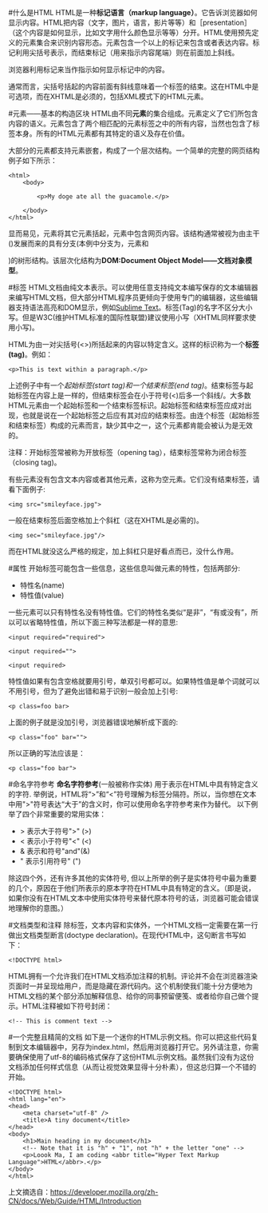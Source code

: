 #什么是HTML
HTML是一种**标记语言（markup language）**。它告诉浏览器如何显示内容。HTML把内容（文字，图片，语言，影片等等）和［presentation］（这个内容是如何显示，比如文字用什么颜色显示等等）分开。HTML使用预先定义的元素集合来识别内容形态。元素包含一个以上的标记来包含或者表达内容。标记利用尖括号表示，而结束标记（用来指示内容尾端）则在前面加上斜线。

浏览器利用标记来当作指示如何显示标记中的内容。

通常而言，尖括号括起的内容前面有斜线意味着一个标签的结束。这在HTML中是可选项，而在XHTML是必须的，包括XML模式下的HTML元素。

#元素——基本的构造区块
HTML由不同**元素**的集合组成。元素定义了它们所包含内容的语义。元素包含了两个相匹配的元素标签之中的所有内容，当然也包含了标签本身。所有的HTML元素都有其特定的语义及存在价值。

大部分的元素都支持元素嵌套，构成了一个层次结构。一个简单的完整的网页结构例子如下所示：

	<html>
		<body>
		
			<p>My doge ate all the guacamole.</p>
			
		</body>
	</html>
	
显而易见，<html>元素将其它元素括起，<body>元素中包含网页内容。该结构通常被视为由主干(<html>)发展而来的具有分支(本例中分支为，元素<body>和<p>)的树形结构。该层次化结构为**DOM:Document Object Model——文档对象模型**。

#标签
HTML文档由纯文本表示。可以使用任意支持纯文本编写保存的文本编辑器来编写HTML文档，但大部分HTML程序员更倾向于使用专门的编辑器，这些编辑器支持语法高亮和DOM显示，例如[Sublime Text](http://www.sublimetext.com/)。标签(Tag)的名字不区分大小写。但是W3C(维护HTML标准的国际性联盟)建议使用小写（XHTML同样要求使用小写)。

HTML为由一对尖括号(<>)所括起来的内容以特定含义。这样的标识称为一个**标签(tag)**。例如：

	<p>This is text within a paragraph.</p>
	
上述例子中有一个*起始标签(start tag)*和一个*结束标签(end tag)*。结束标签与起始标签在内容上是一样的，但结束标签会在小于符号(<)后多一个斜线/。大多数HTML元素由一个起始标签和一个结束标签标识。起始标签和结束标签应成对出现，也就是说在一个起始标签之后应有其对应的结束标签。由连个标签（起始标签和结束标签）构成的元素而言，缺少其中之一，这个元素都肯能会被认为是无效的。

注释：开始标签常被称为开放标签（opening tag），结束标签常称为闭合标签（closing tag)。

有些元素没有包含文本内容或者其他元素，这称为空元素。它们没有结束标签，请看下面例子:

	<img src="smileyface.jpg">

一般在结束标签后面空格加上个斜杠（这在XHTML是必需的)。

	<img sec="smileyface.jpg"/>
	
而在HTML就没这么严格的规定，加上斜杠只是好看点而已，没什么作用。

#属性
开始标签可能包含一些信息，这些信息叫做元素的特性，包括两部分:

* 特性名(name)
* 特性值(value)

一些元素可以只有特性名没有特性值。它们的特性名类似“是非”，“有或没有”，所以可以省略特性值，所以下面三种写法都是一样的意思:

	<input required="required">
	
	<input required="">

	<input required>

特性值如果有包含空格就要用引号，单双引号都可以。如果特性值是单个词就可以不用引号，但为了避免出错和易于识别一般会加上引号:

	<p class=foo bar>
	
上面的例子就是没加引号，浏览器错误地解析成下面的:

	<p class="foo" bar="">
	
所以正确的写法应该是：

	<p class="foo bar">
	
#命名字符参考
**命名字符参考**(一般被称作实体) 用于表示在HTML中具有特定含义的字符. 举例说，HTML将“>”和“<”符号理解为标签分隔符。所以，当你想在文本中用">"符号表达“大于”的含义时，你可以使用命名字符参考来作为替代。 以下例举了四个非常重要的常用实体：

* &gt; 表示大于符号">" (>)
* &lt; 表示小于符号"<" (<)
* &amp; 表示和符号"and"(&)
* &quot; 表示引用符号" (")

除这四个外，还有许多其他的实体符号, 但以上所举的例子是实体符号中最为重要的几个，原因在于他们所表示的原本字符在HTML中具有特定的含义。（即是说，如果你没有在HTML文本中使用实体符号来替代原本符号的话，浏览器可能会错误地理解你的意图。）

#文档类型和注释
除标签，文本内容和实体外，一个HTML文档一定需要在第一行做出文档类型断言(doctype declaration)。在现代HTML中，这句断言书写如下：

	<!DOCTYPE html>

HTML拥有一个允许我们在HTML文档添加注释的机制。评论并不会在浏览器渲染页面时一并呈现给用户，而是隐藏在源代码内。这个机制使我们能十分方便地为HTML文档的某个部分添加解释信息、给你的同事预留便笺、或者给你自己做个提示。HTML注释被如下符号封闭：

	<!-- This is comment text -->
	
#一个完整且精简的文档
如下是一个迷你的HTML示例文档。你可以把这些代码复制到文本编辑器中，另存为index.html，然后用浏览器打开它。另外请注意，你需要确保使用了utf-8的编码格式保存了这份HTML示例文档。虽然我们没有为这份文档添加任何样式信息（从而让视觉效果显得十分朴素），但这总归算一个不错的开始。

	<!DOCTYPE html>
	<html lang="en">
	<head>
 		<meta charset="utf-8" />
  		<title>A tiny document</title>
	</head>
	<body>
  		<h1>Main heading in my document</h1>
  		<!-- Note that it is "h" + "1", not "h" + the letter "one" -->
  		<p>Loook Ma, I am coding <abbr title="Hyper Text Markup Language">HTML</abbr>.</p>
	</body>
	</html>
	
上文摘选自：https://developer.mozilla.org/zh-CN/docs/Web/Guide/HTML/Introduction

